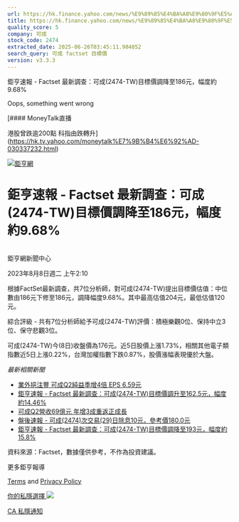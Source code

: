 ```yaml
---
url: https://hk.finance.yahoo.com/news/%E9%89%85%E4%BA%A8%E9%80%9F%E5%A0%B1-factset-%E6%9C%80%E6%96%B0%E8%AA%BF%E6%9F%A5-%E5%8F%AF%E6%88%90-2474-091031666.html
title: https://hk.finance.yahoo.com/news/%E9%89%85%E4%BA%A8%E9%80%9F%E5%A0%B1-factset-%E6%9C%80%E6%96%B0%E8
quality_score: 5
company: 可成
stock_code: 2474
extracted_date: 2025-06-26T03:45:11.904052
search_query: 可成 factset 目標價
version: v3.3.3
---
```


鉅亨速報 - Factset 最新調查：可成(2474-TW)目標價調降至186元，幅度約9.68% 


Oops, something went wrong

 

[#### MoneyTalk直播

港股曾跌逾200點 科指由跌轉升](https://hk.tv.yahoo.com/moneytalk%E7%9B%B4%E6%92%AD-030337232.html)

[![鉅亨網](https://s.yimg.com/ny/api/res/1.2/UM5hrThmhlnSiBO4o4qlLg--/YXBwaWQ9aGlnaGxhbmRlcjt3PTE0NjtoPTQ4O2NmPXdlYnA-/https://s.yimg.com/os/creatr-uploaded-images/2020-01/147c7630-36ab-11ea-ae7c-5ee7a0016555)](http://www.cnyes.com/ "鉅亨網")

# 鉅亨速報 - Factset 最新調查：可成(2474-TW)目標價調降至186元，幅度約9.68%

![](data:image/gif;base64,R0lGODlhAQABAIAAAAAAAP///ywAAAAAAQABAAACAUwAOw==)

鉅亨網新聞中心

2023年8月8日週二 上午2:10

根據FactSet最新調查，共7位分析師，對可成(2474-TW)提出目標價估值：中位數由186元下修至186元，調降幅度9.68%。其中最高估值204元，最低估值120元。

綜合評級 - 共有7位分析師給予可成(2474-TW)評價：積極樂觀0位、保持中立3位、保守悲觀3位。

可成(2474-TW)今(8日)收盤價為176元。近5日股價上漲1.73%，相關其他電子類指數近5日上漲0.22%，台灣加權指數下跌0.87%，股價漲幅表現優於大盤。

*最新相關新聞*

* [業外挹注豐 可成Q2純益季增4倍 EPS 6.59元](https://news.cnyes.com/news/id/5277665)
* [鉅亨速報 - Factset 最新調查：可成(2474-TW)目標價調升至162.5元，幅度約14.46%](https://news.cnyes.com/news/id/5259457)
* [可成Q2營收69億元 年增3成重返正成長](https://news.cnyes.com/news/id/5243663)
* [盤後速報 - 可成(2474)次交易(29)日除息10元，參考價180.0元](https://news.cnyes.com/news/id/5231248)
* [鉅亨速報 - Factset 最新調查：可成(2474-TW)目標價調降至193元，幅度約15.8%](https://news.cnyes.com/news/id/5225549)

資料來源：Factset，數據僅供參考，不作為投資建議。

更多鉅亨報導

[Terms](https://guce.yahoo.com/terms?locale=zh-Hant-HK)  and [Privacy Policy](https://guce.yahoo.com/privacy-policy?locale=zh-Hant-HK)

[你的私隱選擇 ![](https://s.yimg.com/dv/static/siteApp/img/privacy-choice-control.png)](https://guce.yahoo.com/state-controls?locale=zh-Hant-HK&state=CA)

[CA 私隱通知](https://guce.yahoo.com/ca-notice?locale=zh-Hant-HK)